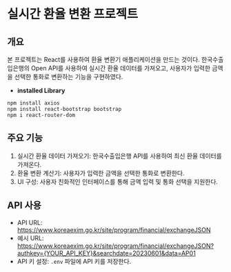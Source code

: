 # 실시간 환율 변환 프로젝트

## 개요
본 프로젝트는 React를 사용하여 환율 변환기 애플리케이션을 만드는 것이다. 한국수출입은행의 Open API를 사용하여 실시간 환율 데이터를 가져오고, 사용자가 입력한 금액을 선택한 통화로 변환하는 기능을 구현하였다.
- <b>installed Library</b>
```
npm install axios
npm install react-bootstrap bootstrap
npm i react-router-dom
```

## 주요 기능
1. 실시간 환율 데이터 가져오기: 한국수출입은행 API를 사용하여 최신 환율 데이터를 가져온다.
2. 환율 변환 계산기: 사용자가 입력한 금액을 선택한 통화로 변환한다.
3. UI 구성: 사용자 친화적인 인터페이스를 통해 금액 입력 및 통화 선택을 지원한다.

## API 사용
- API URL: https://www.koreaexim.go.kr/site/program/financial/exchangeJSON
- 예시 URL: https://www.koreaexim.go.kr/site/program/financial/exchangeJSON?authkey={YOUR_API_KEY}&searchdate=20230601&data=AP01
- API 키 설정: `.env` 파일에 API 키를 저장한다.
```REACT_APP_API_KEY=your_api_key_here
```